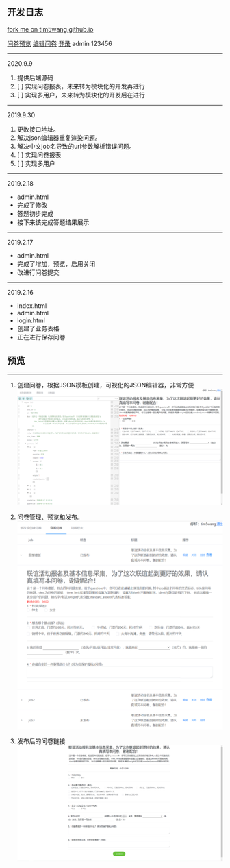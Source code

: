 ## 开发日志

[fork me on tim5wang.github.io](tim5wang.github.io)

[问卷预览](https://tim5wang.github.io/tools/fellowship/guest.html?job=job2)
[编辑问卷](https://tim5wang.github.io/tools/fellowship/admin.html)
[登录](https://tim5wang.github.io/tools/fellowship/login.html) admin 123456

---
2020.9.9
1. 提供后端源码
2.  [ ] 实现问卷报表，未来转为模块化的开发再进行
3.  [ ] 实现多用户，未来转为模块化的开发后在进行
---
2019.9.30
1. 更改接口地址。
2. 解决json编辑器重复渲染问题。
3. 解决中文job名导致的url参数解析错误问题。
4. [ ] 实现问卷报表
5. [ ] 实现多用户

---

2019.2.18

- admin.html
- 完成了修改
- 答题初步完成
- 接下来该完成答题结果展示

---

2019.2.17

- admin.html
- 完成了增加，预览，启用关闭
- 改进行问卷提交

---

2019.2.16

- index.html
- admin.html
- login.html
- 创建了业务表格
- 正在进行保存问卷

## 预览
---
1. 创建问卷，根据JSON模板创建，可视化的JSON编辑器，非常方便
   ![1创建问卷](https://github.com/tim5wang/questionnaire/blob/master/image/1.png)

2. 问卷管理、预览和发布。
   ![2预览问卷](https://github.com/tim5wang/questionnaire/blob/master/image/2.png)

3. 发布后的问卷链接
   ![3问卷填写](https://github.com/tim5wang/questionnaire/blob/master/image/3.png)

